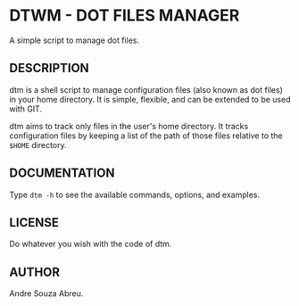# DTWM - DOT FILES MANAGER

A simple script to manage dot files.

## DESCRIPTION

dtm is a shell script to manage configuration files (also known as dot files)
in your home directory. It is simple, flexible, and can be extended to be used
with GIT.

dtm aims to track only files in the user's home directory. It tracks
configuration files by keeping a list of the path of those files relative to
the `$HOME` directory.

## DOCUMENTATION

Type `dtm -h` to see the available commands, options, and examples.

## LICENSE

Do whatever you wish with the code of dtm.

## AUTHOR

Andre Souza Abreu.

